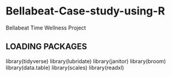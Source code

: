 # Bellabeat-Case-study-using-R
Bellabeat Time Wellness Project
## LOADING PACKAGES
library(tidyverse)
library(lubridate)
library(janitor)
library(broom)
library(data.table)
library(scales)
library(readxl)
